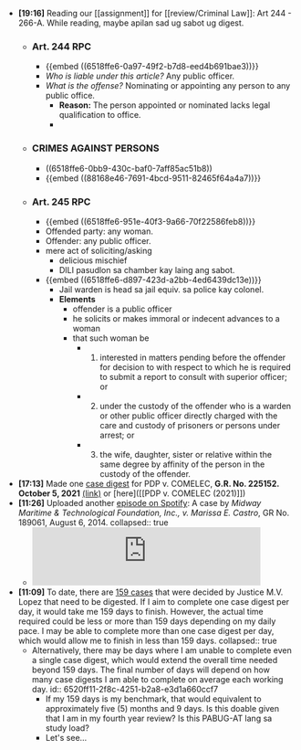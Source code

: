 - **[19:16]** Reading our [[assignment]] for [[review/Criminal Law]]: Art 244 - 266-A. While reading, maybe apilan sad ug sabot ug digest.
	- ### Art. 244 RPC
		- {{embed ((6518ffe6-0a97-49f2-b7d8-eed4b691bae3))}}
		- *Who is liable under this article?* Any public officer.
		- *What is the offense?* Nominating or appointing any person to any public office.
			- **Reason:** The person appointed or nominated lacks legal qualification to office.
			-
	- ### CRIMES AGAINST PERSONS
		- ((6518ffe6-0bb9-430c-baf0-7aff85ac51b8))
		- {{embed ((88168e46-7691-4bcd-9511-82465f64a4a7))}}
	- ### Art. 245 RPC
		- {{embed ((6518ffe6-951e-40f3-9a66-70f22586feb8))}}
		- Offended party: any woman.
		- Offender: any public officer.
		- mere act of soliciting/asking
			- delicious mischief
			- DILI pasudlon sa chamber kay laing ang sabot.
		- {{embed ((6518ffe6-d897-423d-a2bb-4ed6439dc13e))}}
			- Jail warden is head sa jail equiv. sa police kay colonel.
			- **Elements**
				- offender is a public officer
				- he solicits or makes immoral or indecent advances to a woman
				- that such woman be
					- 1) interested in matters pending before the offender for decision to with respect to which he is required to submit a report to consult with superior officer; or
					- 2) under the custody of the offender who is a warden or other public officer directly charged with the care and custody of prisoners or persons under arrest; or
					- 3) the wife, daughter, sister or relative within the same degree by affinity of the person in the custody of the offender.
- **[17:13]** Made one [case digest](https://github.com/cliffordx/MVLopez-FULL-CASES/blob/main/2021/CASE%20DIGESTS/Partido_Demokratiko_Pilipino-Lakas_ng_Bayan.md) for PDP v. COMELEC, **G.R. No. 225152. October 5, 2021** [(link)](https://github.com/cliffordx/MVLopez-FULL-CASES/blob/main/2021/CASE%20DIGESTS/Partido_Demokratiko_Pilipino-Lakas_ng_Bayan.md) or [here]([[PDP v. COMELEC (2021)]])
- **[11:26]** Uploaded another [episode on Spotify](https://podcasters.spotify.com/pod/show/cliffordx/episodes/CASE-READING--DIGEST-Midway-Maritime--Technological-Foundation--Inc---v--Marissa-E--Castro--GR-No--189061--August-6--2014-e2a41n2): A case by *Midway Maritime & Technological Foundation, Inc., v. Marissa E. Castro*, GR No. 189061, August 6, 2014.
  collapsed:: true
	- <iframe src="https://podcasters.spotify.com/pod/show/cliffordx/embed/episodes/CASE-READING--DIGEST-Midway-Maritime--Technological-Foundation--Inc---v--Marissa-E--Castro--GR-No--189061--August-6--2014-e2a41n2" height="102px" width="400px" frameborder="0" scrolling="no"></iframe>
- **[11:09]** To date, there are [159 cases](https://github.com/cliffordx/MVLopez-FULL-CASES) that were decided by Justice M.V. Lopez that need to be digested. If I aim to complete one case digest per day, it would take me 159 days to finish. However, the actual time required could be less or more than 159 days depending on my daily pace. I may be able to complete more than one case digest per day, which would allow me to finish in less than 159 days.
  collapsed:: true
	- Alternatively, there may be days where I am unable to complete even a single case digest, which would extend the overall time needed beyond 159 days. The final number of days will depend on how many case digests I am able to complete on average each working day.
	  id:: 6520ff11-2f8c-4251-b2a8-e3d1a660ccf7
		- If my 159 days is my benchmark, that would equivalent to approximately five (5) months and 9 days. Is this doable given that I  am in my fourth year review? Is this PABUG-AT lang sa study load?
		- Let's see…